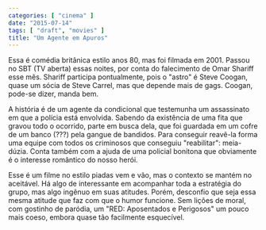```yaml
---
categories: [ "cinema" ]
date: "2015-07-14"
tags: [ "draft", "movies" ]
title: "Um Agente em Apuros"
---
```

Essa é comédia britânica estilo anos 80, mas foi filmada em
2001. Passou no SBT (TV aberta) essas noites, por conta do falecimento de
Omar Shariff esse mês. Shariff participa pontualmente, pois o "astro"
é Steve Coogan, quase um sócia de Steve Carrel, mas que depende mais
de gags. Coogan, pode-se dizer, manda bem.

A história é de um agente da condicional que testemunha um assassinato
em que a polícia está envolvida. Sabendo da existência de uma fita
que gravou todo o ocorrido, parte em busca dela, que foi guardada em um
cofre de um banco (???) pela gangue de bandidos. Para conseguir reavê-la
forma uma equipe com todos os criminosos que conseguiu "reabilitar":
meia-dúzia. Conta também com a ajuda de uma policial bonitona que
obviamente é o interesse romântico do nosso herói.

Esse é um filme no estilo piadas vem e vão, mas o contexto se mantém
no aceitável. Há algo de interessante em acompanhar toda a estratégia
do grupo, mas algo ingênuo em suas atitudes. Porém, desconfio que
seja essa mesma atitude que faz com que o humor funcione. Sem lições
de moral, com gostinho de paródia, um "RED: Aposentados e Perigosos"
um pouco mais coeso, embora quase tão facilmente esquecível.
